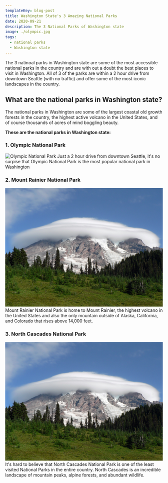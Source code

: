 ```yaml
---
templateKey: blog-post
title: Washington State's 3 Amazing National Parks
date: 2020-09-21
description: The 3 National Parks of Washington state
image: ./olympic.jpg
tags:
  - national parks
  - Washington state
---
```

The 3 natinoal parks in Washington state are some of the most accessible national parks in the country and are with out a doubt the best places to visit in Washington. All of 3 of the parks are within a 2 hour drive from downtown Seattle (with no traffic) and offer some of the most iconic landscapes in the country.

## What are the national parks in Washington state?
The national parks in Washington are some of the largest coastal old growth forests in the country, the highest active volcano in the United States, and of course thousands of acres of mind boggling beauty.

**These are the national parks in Washington state:**

### 1. Olympic National Park
![Olympic National Park](./olympic.jpg)
Just a 2 hour drive from downtown Seattle, it's no surpise that Olympic National Park is the most popular national park in Washington

### 2. Mount Rainier National Park
![Mount Rainier National Park](./mount-rainier.jpg)
Mount Rainier National Park is home to Mount Rainier, the highest volcano in the United States and also the only mountain outside of Alaska, California, and Colorado that rises above 14,000 feet.

### 3. North Cascades National Park
![North Cascades National Park](./mount-rainier.jpg)
It's hard to believe that North Cascades National Park is one of the least visited National Parks in the entire country. North Cascades is an incredible landscape of mountain peaks, alpine forests, and abundant wildlife. 
